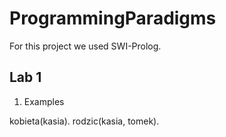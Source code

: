 # ProgrammingParadigms

For this project we used SWI-Prolog.

##  Lab 1

1. Examples

kobieta(kasia).
rodzic(kasia, tomek).
